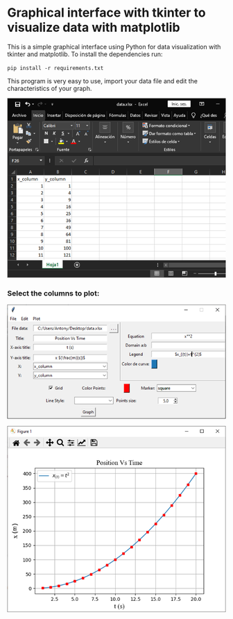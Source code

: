 # Graphical interface with tkinter to visualize data with matplotlib

This is a simple graphical interface using Python for data visualization with tkinter and matplotlib.
To install the dependencies run:

`pip install -r requirements.txt`

This program is very easy to use, import your data file and edit the characteristics of your graph.

![data image](./img/screenshot_3.png)

### Select the columns to plot:
![main image](./img/screenshot_1.png)

![plot image](./img/screenshot_2.png)
